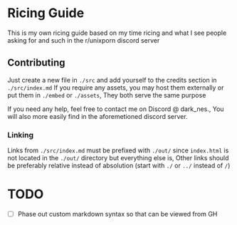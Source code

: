 # Ricing Guide
This is my own ricing guide based on my time ricing and what I see people asking for and such in the r/unixporn discord server 

## Contributing
Just create a new file in `./src` and add yourself to the credits section in `./src/index.md`
If you require any assets, you may host them externally or put them in `./embed` or `./assets`, They both serve the same purpose

If you need any help, feel free to contact me on Discord @ dark_nes., You will also more easily find in the aforemetioned discord server.

### Linking
Links from `./src/index.md` must be prefixed with `./out/` since `index.html` is not located in the `./out/` directory but everything else is,
Other links should be preferably relative instead of absolution (start with `./` or `../` instead of `/`)

# TODO
- [ ] Phase out custom markdown syntax so that can be viewed from GH

